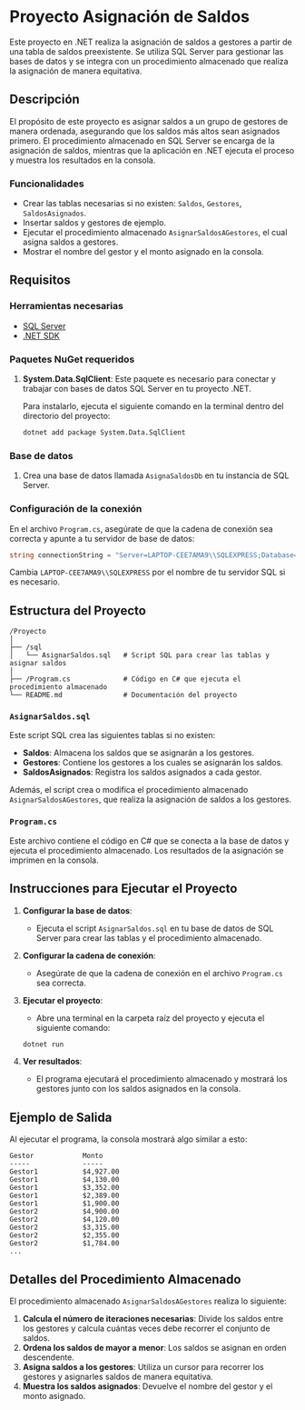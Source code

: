# Proyecto Asignación de Saldos

Este proyecto en .NET realiza la asignación de saldos a gestores a partir de una tabla de saldos preexistente. Se utiliza SQL Server para gestionar las bases de datos y se integra con un procedimiento almacenado que realiza la asignación de manera equitativa.

## Descripción

El propósito de este proyecto es asignar saldos a un grupo de gestores de manera ordenada, asegurando que los saldos más altos sean asignados primero. El procedimiento almacenado en SQL Server se encarga de la asignación de saldos, mientras que la aplicación en .NET ejecuta el proceso y muestra los resultados en la consola.

### Funcionalidades

- Crear las tablas necesarias si no existen: `Saldos`, `Gestores`, `SaldosAsignados`.
- Insertar saldos y gestores de ejemplo.
- Ejecutar el procedimiento almacenado `AsignarSaldosAGestores`, el cual asigna saldos a gestores.
- Mostrar el nombre del gestor y el monto asignado en la consola.

## Requisitos

### Herramientas necesarias

- [SQL Server](https://www.microsoft.com/en-us/sql-server/sql-server-downloads)
- [.NET SDK](https://dotnet.microsoft.com/download)

### Paquetes NuGet requeridos

1. **System.Data.SqlClient**: Este paquete es necesario para conectar y trabajar con bases de datos SQL Server en tu proyecto .NET.

   Para instalarlo, ejecuta el siguiente comando en la terminal dentro del directorio del proyecto:

   ```bash
   dotnet add package System.Data.SqlClient
   ```

### Base de datos

1. Crea una base de datos llamada `AsignaSaldosDb` en tu instancia de SQL Server.

### Configuración de la conexión

En el archivo `Program.cs`, asegúrate de que la cadena de conexión sea correcta y apunte a tu servidor de base de datos:

```csharp
string connectionString = "Server=LAPTOP-CEE7AMA9\\SQLEXPRESS;Database=AsignaSaldosDb;Integrated Security=True;";
```

Cambia `LAPTOP-CEE7AMA9\\SQLEXPRESS` por el nombre de tu servidor SQL si es necesario.

## Estructura del Proyecto

```
/Proyecto
│
├── /sql
│   └── AsignarSaldos.sql   # Script SQL para crear las tablas y asignar saldos
│
├── /Program.cs             # Código en C# que ejecuta el procedimiento almacenado
└── README.md               # Documentación del proyecto
```

### `AsignarSaldos.sql`

Este script SQL crea las siguientes tablas si no existen:

- **Saldos**: Almacena los saldos que se asignarán a los gestores.
- **Gestores**: Contiene los gestores a los cuales se asignarán los saldos.
- **SaldosAsignados**: Registra los saldos asignados a cada gestor.

Además, el script crea o modifica el procedimiento almacenado `AsignarSaldosAGestores`, que realiza la asignación de saldos a los gestores.

### `Program.cs`

Este archivo contiene el código en C# que se conecta a la base de datos y ejecuta el procedimiento almacenado. Los resultados de la asignación se imprimen en la consola.

## Instrucciones para Ejecutar el Proyecto

1. **Configurar la base de datos**:
    - Ejecuta el script `AsignarSaldos.sql` en tu base de datos de SQL Server para crear las tablas y el procedimiento almacenado.
   
2. **Configurar la cadena de conexión**:
    - Asegúrate de que la cadena de conexión en el archivo `Program.cs` sea correcta.

3. **Ejecutar el proyecto**:
    - Abre una terminal en la carpeta raíz del proyecto y ejecuta el siguiente comando:

    ```bash
    dotnet run
    ```

4. **Ver resultados**:
    - El programa ejecutará el procedimiento almacenado y mostrará los gestores junto con los saldos asignados en la consola.

## Ejemplo de Salida

Al ejecutar el programa, la consola mostrará algo similar a esto:

```
Gestor            Monto
-----             -----
Gestor1           $4,927.00
Gestor1           $4,130.00
Gestor1           $3,352.00
Gestor1           $2,389.00
Gestor1           $1,900.00
Gestor2           $4,900.00
Gestor2           $4,120.00
Gestor2           $3,315.00
Gestor2           $2,355.00
Gestor2           $1,784.00
...
```

## Detalles del Procedimiento Almacenado

El procedimiento almacenado `AsignarSaldosAGestores` realiza lo siguiente:

1. **Calcula el número de iteraciones necesarias**: Divide los saldos entre los gestores y calcula cuántas veces debe recorrer el conjunto de saldos.
2. **Ordena los saldos de mayor a menor**: Los saldos se asignan en orden descendente.
3. **Asigna saldos a los gestores**: Utiliza un cursor para recorrer los gestores y asignarles saldos de manera equitativa.
4. **Muestra los saldos asignados**: Devuelve el nombre del gestor y el monto asignado.

